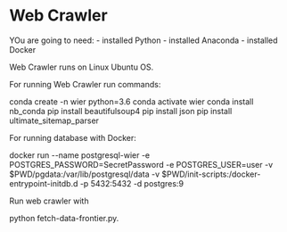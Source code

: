 # Web Crawler

YOu are going to need: 
	- installed Python 
	- installed Anaconda
	- installed Docker

Web Crawler runs on Linux Ubuntu OS. 

For running Web Crawler run commands: 


conda create -n wier python=3.6
conda activate wier
conda install nb_conda
pip install beautifulsoup4
pip install json
pip install ultimate_sitemap_parser


For running database with Docker: 


docker run --name postgresql-wier -e POSTGRES_PASSWORD=SecretPassword -e POSTGRES_USER=user -v $PWD/pgdata:/var/lib/postgresql/data -v $PWD/init-scripts:/docker-entrypoint-initdb.d -p 5432:5432 -d postgres:9

Run web crawler with 

python fetch-data-frontier.py.
